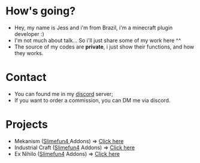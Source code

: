 # How's going?
- Hey, my name is Jess and i'm from Brazil, i'm a minecraft plugin developer :)
- I'm not much about talk... So i'll just share some of my work here ^^
- The source of my codes are **private**, i just show their functions, and how they works.

# Contact
- You can found me in my [discord](https://discord.gg/nJ83UkbYue) server;
- If you want to order a commission, you can DM me via discord.

# Projects
- Mekanism ([Slimefun4 ](https://github.com/Slimefun/Slimefun4) Addons) => [Click here](https://github.com/TheExotik/Mekanism)
- Industrial Craft ([Slimefun4](https://github.com/Slimefun/Slimefun4) Addons) => [Click here](https://github.com/TheExotik/IndustrialCraft)
- Ex Nihilo ([Slimefun4](https://github.com/Slimefun/Slimefun4) Addons) => [Click here](https://github.com/TheExotik/ExNihilo)
